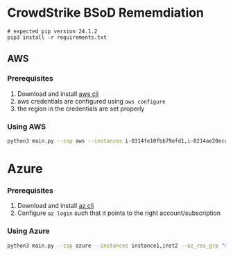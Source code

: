 # CrowdStrike BSoD Rememdiation

```
# expected pip version 24.1.2
pip3 install -r requirements.txt
```

## AWS

### Prerequisites
1. Download and install [aws cli](https://aws.amazon.com/cli/)
1. aws credentials are configured using `aws configure`
2. the region in the credentials are set properly

### Using AWS

```bash
python3 main.py --csp aws --instances i-0314fe10fbb79efd1,i-0214ae20ecc98e5d2
```

# Azure

### Prerequisites
1. Download and install [az cli](https://learn.microsoft.com/en-us/cli/azure/install-azure-cli-linux)
1. Configure `az login` such that it points to the right account/subscription

### Using Azure
```bash
python3 main.py --csp azure --instances instance1,inst2 --az_res_grp "myResourceGroup"
```
